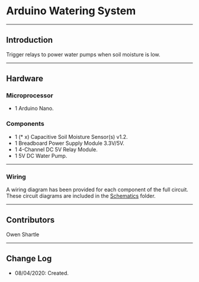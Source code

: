 # Arduino Watering System  



---

## Introduction  

Trigger relays to power water pumps when soil moisture is low.  

---

## Hardware  

### Microprocessor  

- 1 Arduino Nano.  

### Components  

- 1 (* x) Capacitive Soil Moisture Sensor(s) v1.2.  
- 1 Breadboard Power Supply Module 3.3V/5V.  
- 1 4-Channel DC 5V Relay Module.  
- 1 5V DC Water Pump.  

---

### Wiring  

A wiring diagram has been provided for each component of the full circuit.  
These circuit diagrams are included in the [Schematics](Schematics) folder.  

---

## Contributors  

Owen Shartle  

---

## Change Log  
- 08/04/2020: Created.  
